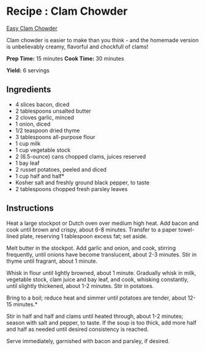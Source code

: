 # Recipe : Clam Chowder

[Easy Clam Chowder](http://damndelicious.net/2015/04/25/easy-clam-chowder/)

Clam chowder is easier to make than you think - and the homemade version is unbelievably creamy, flavorful and chockfull of clams!

**Prep Time:** 15 minutes
**Cook Time:** 30 minutes

**Yield:** 6 servings

## Ingredients

- 4 slices bacon, diced
- 2 tablespoons unsalted butter
- 2 cloves garlic, minced
- 1 onion, diced
- 1/2 teaspoon dried thyme
- 3 tablespoons all-purpose flour
- 1 cup milk
- 1 cup vegetable stock
- 2 (6.5-ounce) cans chopped clams, juices reserved
- 1 bay leaf
- 2 russet potatoes, peeled and diced
- 1 cup half and half*
- Kosher salt and freshly ground black pepper, to taste
- 2 tablespoons chopped fresh parsley leaves

## Instructions

Heat a large stockpot or Dutch oven over medium high heat. Add bacon and cook until brown and crispy, about 6-8 minutes. Transfer to a paper towel-lined plate, reserving 1 tablespoon excess fat; set aside.

Melt butter in the stockpot. Add garlic and onion, and cook, stirring frequently, until onions have become translucent, about 2-3 minutes. Stir in thyme until fragrant, about 1 minute.

Whisk in flour until lightly browned, about 1 minute. Gradually whisk in milk, vegetable stock, clam juice and bay leaf, and cook, whisking constantly, until slightly thickened, about 1-2 minutes. Stir in potatoes.

Bring to a boil; reduce heat and simmer until potatoes are tender, about 12-15 minutes.*

Stir in half and half and clams until heated through, about 1-2 minutes; season with salt and pepper, to taste. If the soup is too thick, add more half and half as needed until desired consistency is reached.

Serve immediately, garnished with bacon and parsley, if desired.
